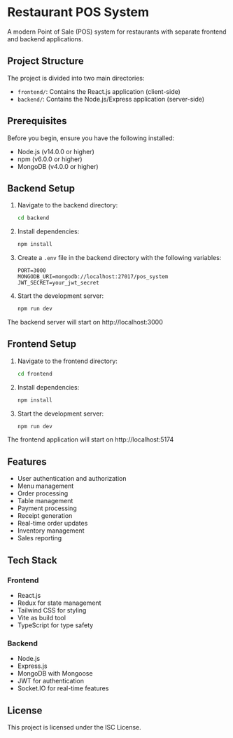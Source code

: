 # Restaurant POS System

A modern Point of Sale (POS) system for restaurants with separate frontend and backend applications.

## Project Structure

The project is divided into two main directories:

- `frontend/`: Contains the React.js application (client-side)
- `backend/`: Contains the Node.js/Express application (server-side)

## Prerequisites

Before you begin, ensure you have the following installed:

- Node.js (v14.0.0 or higher)
- npm (v6.0.0 or higher)
- MongoDB (v4.0.0 or higher)

## Backend Setup

1. Navigate to the backend directory:
   ```bash
   cd backend
   ```

2. Install dependencies:
   ```bash
   npm install
   ```

3. Create a `.env` file in the backend directory with the following variables:
   ```
   PORT=3000
   MONGODB_URI=mongodb://localhost:27017/pos_system
   JWT_SECRET=your_jwt_secret
   ```

4. Start the development server:
   ```bash
   npm run dev
   ```

The backend server will start on http://localhost:3000

## Frontend Setup

1. Navigate to the frontend directory:
   ```bash
   cd frontend
   ```

2. Install dependencies:
   ```bash
   npm install
   ```

3. Start the development server:
   ```bash
   npm run dev
   ```

The frontend application will start on http://localhost:5174

## Features

- User authentication and authorization
- Menu management
- Order processing
- Table management
- Payment processing
- Receipt generation
- Real-time order updates
- Inventory management
- Sales reporting

## Tech Stack

### Frontend
- React.js
- Redux for state management
- Tailwind CSS for styling
- Vite as build tool
- TypeScript for type safety

### Backend
- Node.js
- Express.js
- MongoDB with Mongoose
- JWT for authentication
- Socket.IO for real-time features

## License

This project is licensed under the ISC License.